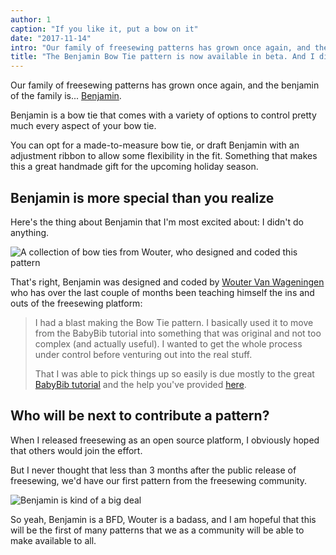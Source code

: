 ```yaml
---
author: 1
caption: "If you like it, put a bow on it"
date: "2017-11-14"
intro: "Our family of freesewing patterns has grown once again, and the benjamin of the family is... Benjamin ."
title: "The Benjamin Bow Tie pattern is now available in beta. And I didn't even have to do anything."
---
```


Our family of freesewing patterns has grown once again, and the benjamin of the family is... [Benjamin](/designs/benjamin).

Benjamin is a bow tie that comes with a variety of options to control pretty much every aspect of your bow tie.

You can opt for a made-to-measure bow tie, or draft Benjamin with an adjustment ribbon to allow
some flexibility in the fit. Something that makes this a great handmade gift for the upcoming holiday season.

## Benjamin is more special than you realize

Here's the thing about Benjamin that I'm most excited about: I didn't do anything.

![A collection of bow ties from Wouter, who designed and coded this pattern](https://posts.freesewing.org/uploads/bowties_4f3e05ec53.jpg)

That's right, Benjamin was designed and coded by 
[Wouter Van Wageningen](/users/xdpug) who has over the last couple of months
been teaching himself the ins and outs of the freesewing platform:

> I had a blast making the Bow Tie pattern. 
> I basically used it to move from the BabyBib tutorial into something that was 
> original and not too complex (and actually useful). 
> I wanted to get the whole process under control before venturing out into the real stuff. 
> 
> That I was able to pick things up so easily is due mostly to the great 
> [BabyBib tutorial](https://freesewing.org/tutorials/pattern-design/) 
> and the help you've provided [here](https://discord.freesewing.org).

## Who will be next to contribute a pattern?

When I released freesewing as an open source platform, I obviously hoped that others would
join the effort. 

But I never thought that less than 3 months after the public release of freesewing, 
we'd have our first pattern from the freesewing community.

![Benjamin is kind of a big deal](https://posts.freesewing.org/uploads/giphy_7a40f62815.gif)

So yeah, Benjamin is a BFD, Wouter is a badass, and I am hopeful that this will be the first
of many patterns that we as a community will be able to make available to all.

